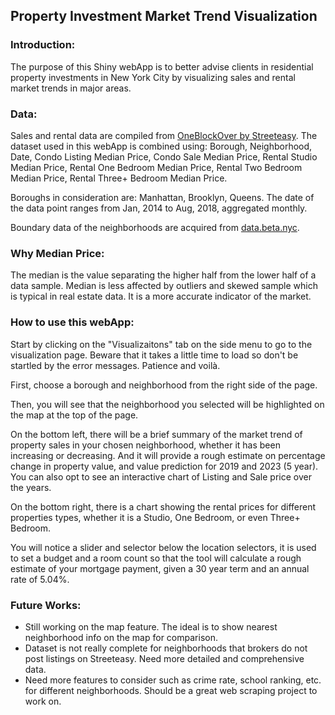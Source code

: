 ## Property Investment Market Trend Visualization

### Introduction:

The purpose of this Shiny webApp is to better advise clients in residential property investments in New York City by visualizing sales and rental market trends in major areas.

### Data:

Sales and rental data are compiled from [OneBlockOver by Streeteasy](https://streeteasy.com/blog/download-data/). The dataset used in this webApp is combined using: Borough, Neighborhood, Date, Condo Listing Median Price, Condo Sale Median Price, Rental Studio Median Price, Rental One Bedroom Median Price, Rental Two Bedroom Median Price, Rental Three+ Bedroom Median Price.

Boroughs in consideration are: Manhattan, Brooklyn, Queens.
The date of the data point ranges from Jan, 2014 to Aug, 2018, aggregated monthly.

Boundary data of the neighborhoods are acquired from [data.beta.nyc](http://data.beta.nyc).

### Why Median Price:

The median is the value separating the higher half from the lower half of a data sample. Median is less affected by outliers and skewed sample which is typical in real estate data. It is a more accurate indicator of the market. 

### How to use this webApp:

Start by clicking on the "Visualizaitons" tab on the side menu to go to the visualization page. Beware that it takes a little time to load so don't be startled by the error messages. Patience and voilà.

First, choose a borough and neighborhood from the right side of the page.

Then, you will see that the neighborhood you selected will be highlighted on the map at the top of the page. 

On the bottom left, there will be a brief summary of the market trend of property sales in your chosen neighborhood, whether it has been increasing or decreasing. And it will provide a rough estimate on percentage change in property value, and value prediction for 2019 and 2023 (5 year). You can also opt to see an interactive chart of Listing and Sale price over the years.

On the bottom right, there is a chart showing the rental prices for different properties types, whether it is a Studio, One Bedroom, or even Three+ Bedroom.

You will notice a slider and selector below the location selectors, it is used to set a budget and a room count so that the tool will calculate a rough estimate of your mortgage payment, given a 30 year term and an annual rate of 5.04%. 

### Future Works:

- Still working on the map feature. The ideal is to show nearest neighborhood info on the map for comparison.
- Dataset is not really complete for neighborhoods that brokers do not post listings on Streeteasy. Need more detailed and comprehensive data.
- Need more features to consider such as crime rate, school ranking, etc. for different neighborhoods. Should be a great web scraping project to work on.